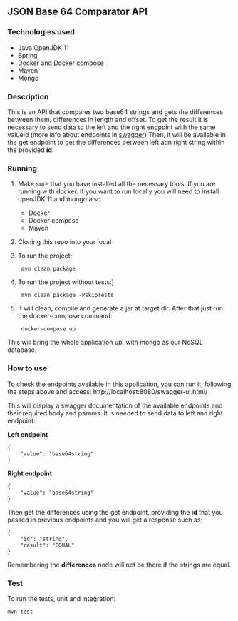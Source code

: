 ## JSON Base 64 Comparator API
### Technologies used

* Java OpenJDK 11
* Spring
* Docker and Docker compose
* Maven
* Mongo

### Description

This is an API that compares two base64 strings and gets the differences between them, differences in length and offset.
To get the result it is necessary to send data to the left and the right endpoint with the same valueId (more info about endpoints in [swagger](#How-to-use))
Then, it will be available in the get endpoint to get the differences between left adn right string within the provided **id**.

### Running
1. Make sure that you have installed all the necessary tools. 
   If you are running with docker. If you want to run locally you will need to install openJDK 11 and mongo also
    * Docker
    * Docker compose
    * Maven
    
2. Cloning this repo into your local

3. To run the project:

        mvn clean package

4. To run the project without tests:]

        mvn clean package -PskipTests

5. It will clean, compile and generate a jar at target dir. After that just run the docker-compose command:

        docker-compose up

This will bring the whole application up, with mongo as our NoSQL database.

### How to use

To check the endpoints available in this application, you can run it, following the steps above and access: 
    http://localhost:8080/swagger-ui.html/

This will display a swagger documentation of the available endpoints and their required body and params.
It is needed to send data to left and right endpoint:

**Left endpoint**

    {
        "value": "base64string"
    }

**Right endpoint**

    {
        "value": "base64string"
    }

Then get the differences using the get endpoint, providing the **id** that you passed in previous endpoints and you will get a response such as:

    {
        "id": "string",
        "result": "EQUAL"
    }

Remembering the **differences** node will not be there if the strings are equal.

### Test

To run the tests, unit and integration:

    mvn test